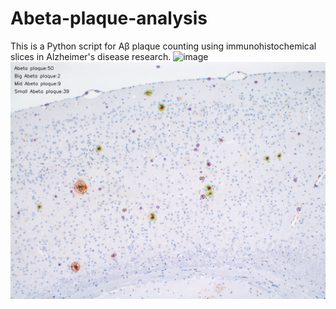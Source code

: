 # Abeta-plaque-analysis
This is a Python script for Aβ plaque counting using immunohistochemical slices in Alzheimer's disease research.
![image](https://github.com/TYLeavome/Abeta-plaque-analysis/blob/main/Examples/Original.jpg)
![image](https://github.com/TYLeavome/Abeta-plaque-analysis/blob/main/Examples/Output.jpg)
